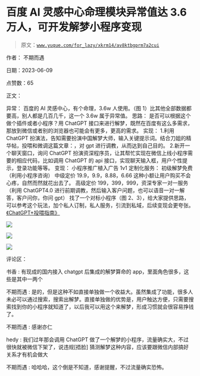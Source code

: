 # 百度 AI 灵感中心命理模块异常值达 3.6 万人，可开发解梦小程序变现

> 原文：[`www.yuque.com/for_lazy/xkrm14/av8ktbgprm7a2cui`](https://www.yuque.com/for_lazy/xkrm14/av8ktbgprm7a2cui)

作者： 不期而遇

日期：2023-06-09

点赞数：65

正文：

异常： 百度的 AI 灵感中心，有个命理，3.6w 人使用。（图 1）比其他全部数据都要高，别人都是几百几千，这一个 3.6w 属于异常值。 思路： 是否可以根据这个做个插件或者小程序？用 ChatGPT 接口来进行解梦，既然在百度有这么多需求，那放到微信或者别的浏览器也可能会有更多，更高的需求。 实现： 1.利用 ChatGPT 扮演法，告知需要扮演中国解梦大师，输入关键提示词。结合刀姐的精华帖，投喂和微调这篇文章：，对 gpt 进行调教，从而达到自己目的。 2.新开一个聊天窗口，询问 ChatGPT 扮演资深程序员，让其帮忙实现在微信上线小程序需要的相应代码，比如调用 ChatGPT 的 api 接口，实现聊天输入框，用户个性提示，登录功能等等。 变现： 小程序推广植入广告 1v1 定制化服务： 初级解梦免费（利用小程序咨询） 中级定价 19.9，9.9，8.88，6.66 这种小额让用户购买不会心疼，自然而然就花出去了。 高级定价 199，399，999，资深专家一对一服务（利用 ChatGPT4.0 进行前期调教，然后输入客户问题，也可以语音一对一解答，客户问你，你问 gpt） 找了一个对标小程序（图 2、3），给大家提供思路，可以参考这个玩法，加个私人订制，私人服务，引流到私域，后续变现会更夸张。[《ChatGPT+投喂指南》](https://t.zsxq.com/0eRqLg6Xj)

![](img/d1d808bda3bf218f7fa844db8f0491cd.png)

![](img/d0fe30981e7e9979e7ca818540c0d97a.png)

![](img/4a53e3527d124cf310a1a7cfaa376246.png)

评论区：

书香 : 有现成的国内接入 chatgpt 后集成的解梦算命的 app，里面角色很多，这些是其中一两个

不期而遇 : 是的，但是这种不如直接单独做一个收益大。虽然集成了功能，很多人未必可以通过搜索，搜索出解梦。直接单独做的优势是，用户触达方便，只需要搜索找到你的小程序就知道了，以后我可以用这个来解梦，形成习惯就会很容易挣钱了。

不期而遇 : 感谢亦仁

hedy : 我们过年那会调用 ChatGPT 做了一个解梦的小程序，流量确实大，不过很快就被微信下架了，说违规[捂脸] 猜测解梦这种内容，应该要跟微信内部搞好关系才有机会做大

不期而遇 : 哈哈哈，这个倒是不知道，感谢提醒，不过流量确实恐怖。

